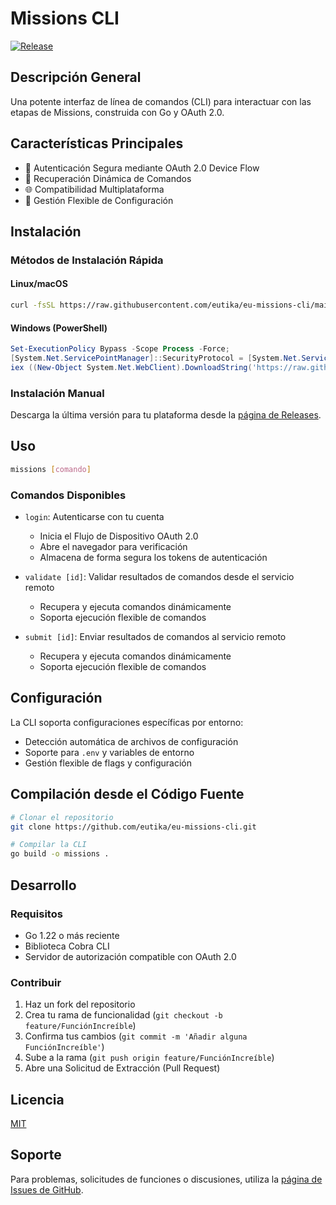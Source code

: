 # Missions CLI

[![Release](https://img.shields.io/github/release/eutika/eu-missions-cli.svg)](https://github.com/eutika/eu-missions-cli/releases)

## Descripción General

Una potente interfaz de línea de comandos (CLI) para interactuar con las etapas de Missions, construida con Go y OAuth 2.0.

## Características Principales

- 🔐 Autenticación Segura mediante OAuth 2.0 Device Flow
- 🚀 Recuperación Dinámica de Comandos
- 🌐 Compatibilidad Multiplataforma
- 🔧 Gestión Flexible de Configuración

## Instalación

### Métodos de Instalación Rápida

#### Linux/macOS

```bash
curl -fsSL https://raw.githubusercontent.com/eutika/eu-missions-cli/main/scripts/install.sh | bash
```

#### Windows (PowerShell)

```powershell
Set-ExecutionPolicy Bypass -Scope Process -Force;
[System.Net.ServicePointManager]::SecurityProtocol = [System.Net.ServicePointManager]::SecurityProtocol -bor 3072;
iex ((New-Object System.Net.WebClient).DownloadString('https://raw.githubusercontent.com/eutika/eu-missions-cli/main/scripts/install.ps1'))
```

### Instalación Manual

Descarga la última versión para tu plataforma desde la [página de Releases](https://github.com/eutika/eu-missions-cli/releases).

## Uso

```bash
missions [comando]
```

### Comandos Disponibles

- `login`: Autenticarse con tu cuenta

  - Inicia el Flujo de Dispositivo OAuth 2.0
  - Abre el navegador para verificación
  - Almacena de forma segura los tokens de autenticación

- `validate [id]`: Validar resultados de comandos desde el servicio remoto

  - Recupera y ejecuta comandos dinámicamente
  - Soporta ejecución flexible de comandos

- `submit [id]`: Enviar resultados de comandos al servicio remoto
  - Recupera y ejecuta comandos dinámicamente
  - Soporta ejecución flexible de comandos

## Configuración

La CLI soporta configuraciones específicas por entorno:

- Detección automática de archivos de configuración
- Soporte para `.env` y variables de entorno
- Gestión flexible de flags y configuración

## Compilación desde el Código Fuente

```bash
# Clonar el repositorio
git clone https://github.com/eutika/eu-missions-cli.git

# Compilar la CLI
go build -o missions .
```

## Desarrollo

### Requisitos

- Go 1.22 o más reciente
- Biblioteca Cobra CLI
- Servidor de autorización compatible con OAuth 2.0

### Contribuir

1. Haz un fork del repositorio
2. Crea tu rama de funcionalidad (`git checkout -b feature/FunciónIncreíble`)
3. Confirma tus cambios (`git commit -m 'Añadir alguna FunciónIncreíble'`)
4. Sube a la rama (`git push origin feature/FunciónIncreíble`)
5. Abre una Solicitud de Extracción (Pull Request)

## Licencia

[MIT](LICENSE)

## Soporte

Para problemas, solicitudes de funciones o discusiones, utiliza la [página de Issues de GitHub](https://github.com/eutika/eu-missions-cli/issues).
